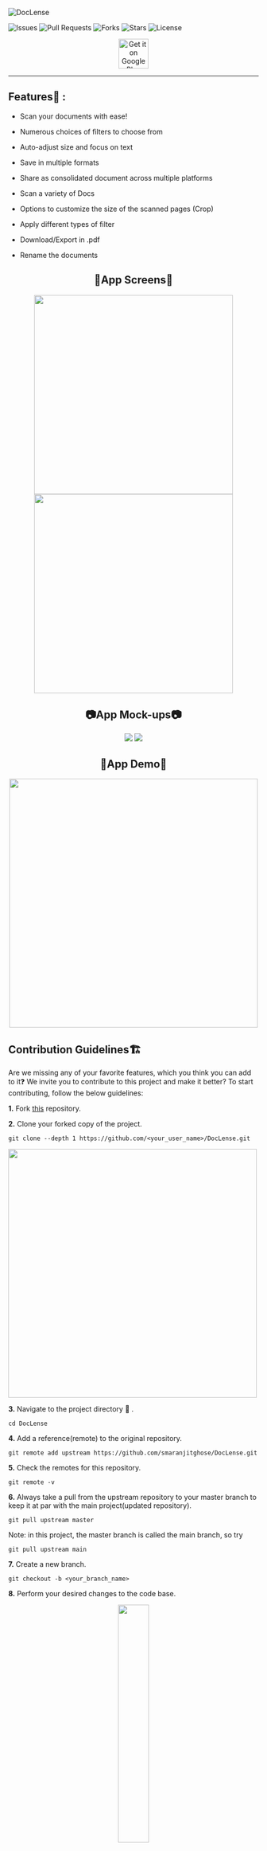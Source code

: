 ![DocLense](./readme_assets/doclense_banner.png)

![Issues](https://img.shields.io/github/issues/smaranjitghose/DocLense)
![Pull Requests](https://img.shields.io/github/issues-pr/smaranjitghose/DocLense?)
![Forks](https://img.shields.io/github/forks/smaranjitghose/DocLense)
![Stars](https://img.shields.io/github/stars/smaranjitghose/DocLense)
![License](https://img.shields.io/github/license/smaranjitghose/DocLense)

<div align="center"><a href="https://play.google.com/store/apps/details?id=com.anushbhatia.doclense"><img alt="Get it on Google Play" src="https://play.google.com/intl/en_us/badges/images/generic/en-play-badge.png" height=60px /></a></div>
<hr>

## Features🔬 :

- Scan your documents with ease!
- Numerous choices of filters to choose from
- Auto-adjust size and focus on text
- Save in multiple formats
- Share as consolidated document across multiple platforms

- Scan a variety of Docs
- Options to customize the size of the scanned pages (Crop)</li>
- Apply different types of filter
- Download/Export in .pdf
- Rename the documents

<div align="center">

## 📱App Screens📱

<p float="left">
  <img src="assets/appMockups/FirstFourScreens.png" width="400" />
  <img src="assets/appMockups/RestFourScreens.png" width="400" /> 
</p>

## 📷App Mock-ups📷

<img src="assets/appMockups/homeScreen-mainDrawer-settings-aboutApp-reviewDialogue.png">
<img src="assets/appMockups/cropScreen-filterScreen-filterView-multiSelectScreen-pdfNameScreen.png">

## 🎥App Demo🎥

<img src="assets/appMockups/AppWorking.gif" height="500px">

</div>

## Contribution Guidelines🏗

Are we missing any of your favorite features, which you think you can add to it❓ We invite you to contribute to this project and make it better?
To start contributing, follow the below guidelines:

**1.** Fork [this](https://github.com/smaranjitghose/DocLense) repository.

**2.** Clone your forked copy of the project.

```
git clone --depth 1 https://github.com/<your_user_name>/DocLense.git
```

<img src="./readme_assets/CloneRepo.png" width="500">

**3.** Navigate to the project directory :file_folder: .

```
cd DocLense
```

**4.** Add a reference(remote) to the original repository.

```
git remote add upstream https://github.com/smaranjitghose/DocLense.git
```

**5.** Check the remotes for this repository.

```
git remote -v
```

**6.** Always take a pull from the upstream repository to your master branch to keep it at par with the main project(updated repository).

```
git pull upstream master
```

Note: in this project, the master branch is called the main branch, so try

```
git pull upstream main
```

**7.** Create a new branch.

```
git checkout -b <your_branch_name>
```

**8.** Perform your desired changes to the code base.

<p align="center"><img width=35% src="https://media2.giphy.com/media/L1R1tvI9svkIWwpVYr/giphy.gif?cid=ecf05e47pzi2rpig0vc8pjusra8hiai1b91zgiywvbubu9vu&rid=giphy.gif"></p>

**9.** Track your changes:heavy_check_mark: .

```
git add .
```

**10.** Commit your changes.

```
git commit -m "Relevant message"
```

**11.** Push the committed changes in your feature branch to your remote repo.

```
git push -u origin <your_branch_name>
```

**12.** To create a pull request, click on `compare and pull requests. Please ensure you compare your feature branch to the desired branch of the repo you are supposed to make a PR to.

<img src="./readme_assets/compare_pr.png" width=600>

**13.** Add appropriate title and description to your pull request explaining your changes and efforts done.

**14.** Click on `Create Pull Request`.

<img src="./readme_assets/CreatePR.png" width=600>

**15** Voila :exclamation: You have made a PR to the DocLense project :boom: Sit back patiently and relax while the project maintainers review your PR. Please understand at times the time can vary from a few hours to a few days

<p align="center"><img src="https://media.giphy.com/media/5mCQOcUfywmyI/giphy.gif" width=35%></p>

## Project Maintainers👨🏫:

| ![Smaranjit_Picture](https://avatars2.githubusercontent.com/u/46641503?v=4) | ![Anush_Picture](https://avatars2.githubusercontent.com/u/40017559?v=4) |
| :-------------------------------------------------------------------------: | :---------------------------------------------------------------------: |
|            [Smaranjit Ghose](https://github.com/smaranjitghose)             |            [Anush Bhatia](https://github.com/smaranjitghose)            |

## Our valuable Contributors👩‍💻👨‍💻 :

<a href="https://github.com/smaranjitghose/awesome-portfolio-websites/graphs/contributors">
  <img src="https://contributors-img.web.app/image?repo=smaranjitghose/DocLense" />
</a>

## Open Source Programs we have been a part of:

<p align="center">
<a href="https://devscript.tech/woc/"><img src="./readme_assets/open_source_programs/dwoc.png" width= "25%" /></a>
<a href="https://jwoc2k20.tech/"><img src="./readme_assets/open_source_programs/jwoc.png" width= "25%" /></a>
<a href="https://mexili.github.io/winter_of_code/"><img src="./readme_assets/open_source_programs/mwoc.png" width= "25%" /></a>
<a href="https://crosswoc.ieeedtu.in"><img src="./readme_assets/open_source_programs/crosswoc.png" width= "25%" /></a>
<a href="https://gssoc.girlscript.tech/"><img src="./readme_assets/open_source_programs/gssoc.png" width= "25%" /></a>
<a href="https://letsgrowmore.in/soc/"><img src="./readme_assets/open_source_programs/lgmsoc.png" width= "25%" /></a>
</p>
